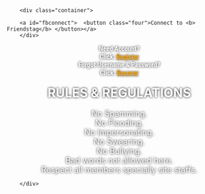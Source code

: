 <div class="fbconnect">
		<br><br>
  
   	
		<div class="container">
		
		<a id="fbconnect">  <button class="four">Connect to <b> Friendstag</b> </button></a>
		</div>
		
<center>
<b>    
<a style="color:white;font-size:15px;color: white; font-family:roboto condensed,sans-serif;
    text-shadow: 0px 0px 5px #000000;">Need Account?<br>Click:
</a>    
<a href="https://www.friendstag.site/register" data-toggle="tooltip" title="Register" style="color:orange;font-family:roboto condensed,sans-serif; font-size:15px;text-shadow: 0px 0px 5px #000000;" target="_blank"><b>Register</b></a>
<br>  
<a style="color:white;font-size:15px;color: white;font-family:roboto condensed,sans-serif;
    text-shadow: 0px 0px 5px #000000;">Forgot Username &amp; Password?<br>Click:
</a>    
<a href="https://www.friendstag.site/forgot-password" data-toggle="tooltip" title="RESET PASWORD" style="color:orange;font-family:roboto condensed,sans-serif; font-size:15px;text-shadow: 0px 0px 5px #000000; " target="_blank"><b>Recover</b></a>
</b>


<h2 style="color:white;font-size:26px;    display: block;
    font-size: 2em;
    margin-block-start: 0.67em;
    margin-block-end: 0.67em;
    margin-inline-start: 0px;
    margin-inline-end: 0px;
    font-weight: bold;text-shadow: 0px 0px 5px #000000;">RULES &amp; REGULATIONS</h2>
<a style="color:white;font-size:18px;color: white;
    text-shadow: 0px 0px 5px #000000;">No Spamming.<br>
No Flooding.<br>
No Impersonating.<br>
No Swearing.<br>
No Bullying.<br>
Bad words not allowed here.<br>
Respect all members specially site staffs.
<br>



</a>


</center>
			
		</div>
